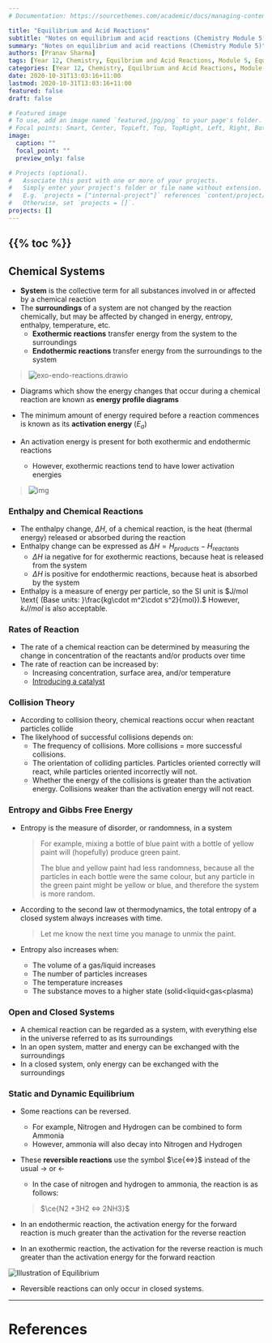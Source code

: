 ```yaml
---
# Documentation: https://sourcethemes.com/academic/docs/managing-content/

title: "Equilibrium and Acid Reactions"
subtitle: "Notes on equilibrium and acid reactions (Chemistry Module 5)"
summary: "Notes on equilibrium and acid reactions (Chemistry Module 5)"
authors: [Pranav Sharma]
tags: [Year 12, Chemistry, Equilbrium and Acid Reactions, Module 5, Equilibrium, Acids and Bases]
categories: [Year 12, Chemistry, Equilbrium and Acid Reactions, Module 5, Equilibrium, Acids and Bases]
date: 2020-10-31T13:03:16+11:00
lastmod: 2020-10-31T13:03:16+11:00
featured: false
draft: false

# Featured image
# To use, add an image named `featured.jpg/png` to your page's folder.
# Focal points: Smart, Center, TopLeft, Top, TopRight, Left, Right, BottomLeft, Bottom, BottomRight.
image:
  caption: ""
  focal_point: ""
  preview_only: false

# Projects (optional).
#   Associate this post with one or more of your projects.
#   Simply enter your project's folder or file name without extension.
#   E.g. `projects = ["internal-project"]` references `content/project/deep-learning/index.md`.
#   Otherwise, set `projects = []`.
projects: []
---
```

{{% toc %}}
---
<!-- Start content below this line. If you need help, go to https://schoolnotes.xyz/docs/posts/ -->

## Chemical Systems

- **System** is the collective term for all substances involved in or affected by a chemical reaction
- The **surroundings** of a system are not changed by the reaction chemically, but may be affected by changed in energy, entropy, enthalpy, temperature, etc.
  - **Exothermic reactions** transfer energy from the system to the surroundings
  - **Endothermic reactions** transfer energy from the surroundings to the system

> ![exo-endo-reactions.drawio](https://cdn.jsdelivr.net/gh/psharma04/image-repo@main/uploads/exo-endo-reactions.drawio.svg)



- Diagrams which show the energy changes that occur during a chemical reaction are known as **energy profile diagrams**

- The minimum amount of energy required before a reaction commences is known as its **activation energy** $(E_a)$
- An activation energy is present for both exothermic and endothermic reactions
  - However, exothermic reactions tend to have lower activation energies

> ![img](https://cdn.jsdelivr.net/gh/psharma04/image-repo@main/uploads/exothermic-and-endothermic-reaction.png)

### Enthalpy and Chemical Reactions

- The enthalpy change, $\Delta H,$ of a chemical reaction, is the heat (thermal energy) released or absorbed during the reaction
- Enthalpy change can be expressed as $\Delta H = H_{products} -H_{reactants}$
  - $\Delta H$ ia negative for for exothermic reactions, because heat is released from the system
  - $\Delta H$ is positive for endothermic reactions, because heat is absorbed by the system
- Enthalpy is a measure of energy per particle, so the SI unit is $J/mol \text{ (Base units: }\frac{kg\cdot m^2\cdot s^2}{mol}).$ However, $kJ/mol$ is also acceptable.

### Rates of Reaction

- The rate of a chemical reaction can be determined by measuring the change in concentration of the reactants and/or products over time
- The rate of reaction can be increased by:
  - Increasing concentration, surface area, and/or temperature
  - [Introducing a catalyst](https://schoolnotes.xyz/post/reactive-chemistry/#catalysis)

### Collision Theory

- According to collision theory, chemical reactions occur when reactant particles collide
- The likelyhood of successful collisions depends on:
  - The frequency of collisions. More collisions = more successful collisions.
  - The orientation of colliding particles. Particles oriented correctly will react, while particles oriented incorrectly will not.
  - Whether the energy of the collisions is greater than the activation energy. Collisions weaker than the activation energy will not react.

### Entropy and Gibbs Free Energy

- Entropy is the measure of disorder, or randomness, in a system

  > For example, mixing a bottle of blue paint with a bottle of yellow paint will (hopefully) produce green paint. 
  >
  > The blue and yellow paint had less randomness, because all the particles in each bottle were the same colour, but any particle in the green paint might be yellow or blue, and therefore the system is more random.

- According to the second law ot thermodynamics, the total entropy of a closed system always increases with time.

  > Let me know the next time you manage to unmix the paint.

- Entropy also increases when:
  - The volume of a gas/liquid increases
  - The number of particles increases
  - The temperature increases
  - The substance moves to a higher state (solid<liquid<gas<plasma)

### Open and Closed Systems

- A chemical reaction can be regarded as a system, with everything else in the universe referred to as its surroundings
- In an open system, matter and energy can be exchanged with the surroundings
- In a closed system, only energy can be exchanged with the surroundings



### Static and Dynamic Equilibrium

- Some reactions can be reversed.

  - For example, Nitrogen and Hydrogen can be combined to form Ammonia
  - However, ammonia will also decay into Nitrogen and Hydrogen

- These **reversible reactions** use the symbol $\ce{<=>}$ instead of the usual $\rightarrow$ or $\leftarrow$

  - In the case of nitrogen and hydrogen to ammonia, the reaction is as follows:

  > $\ce{N2 +3H2 <=> 2NH3}$

  

- In an endothermic reaction, the activation energy for the forward reaction is much greater than the activation for the reverse reaction
- In an exothermic reaction, the activation for the reverse reaction is much greater than the activation energy for the forward reaction

![Illustration of Equilibrium](https://cdn.jsdelivr.net/gh/psharma04/image-repo@main/uploads/Equilibrium-20201031113807610lW1Dut.gif)

- Reversible reactions can only occur in closed systems.

---
# References
<!-- Footnotes and references go below this line -->